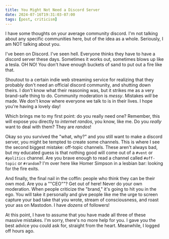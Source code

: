```yaml
---
title: You Might Not Need a Discord Server
date: 2024-07-16T19:31:03-07:00
tags: [post, criticism]
---
```


I have some thoughts on your average community discord. I'm not talking about any specific communities here, but of the idea as a whole. Seriously, I am NOT talking about you.

I've been on Discord. I've seen hell. Everyone thinks they have to have a discord server these days. Sometimes it works out, sometimes blows up like a tesla. OH NO! You don't have enough buckets of sand to put out a fire like that.

Shoutout to a certain indie web streaming service for realizing that they probably don't need an official discord community, and shutting down theirs. I don't know what their reasoning was, but it strikes me as a very brand-safe thing to do. Community moderation is _messy_. Mistakes _will_ be made. We don't know where everyone we talk to is in their lives. I hope you're having a lovely day!

Which brings me to my first point: do you really need one? Remember, this will expose you directly to _internet randos_, you know, like me. Do you _really_ want to deal with them? They are _randos_!

Okay so you survived the "what, why?" and you still want to make a discord server, you might be tempted to create some channels. This is where I see the second biggest mistake: off-topic channels. These aren't always bad, but my educated guess is that nothing good will come out of a `#vent` or `#politics` channel. Are you brave enough to read a channel called `#off-topic` or `#random`? I'm over here like Homer Simpson in a lesbian bar: looking for the fire exits.

And finally, the final nail in the coffin: people who think they can be their own mod. Are you a ""CEO""? Get out of here! Never do your own moderation. When people criticize the "brand," it's going to hit you in the ego. You will take it personally and give people like me the urge to screen capture your bad take that you wrote, stream of consciousness, and roast your ass on Mastodon. I have _dozens_ of followers!

At this point, I have to assume that you have made all three of these massive mistakes. I'm sorry, there's no more help for you. I gave you the best advice you could ask for, straight from the heart. Meanwhile, I logged off hours ago.
